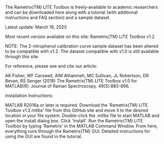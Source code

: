 The Rametrix(TM) LITE Toolbox is freely-available to academic researchers and can be downloaded here along with a tutorial (with additional instructions and FAQ section) and a sample dataset. 

Latest update: March 19, 2020

Most recent version available on this site: Rametrix(TM) LITE Toolbox v1.2

NOTE: The 2-nitrophenol calibration curve sample dataset has been altered to be compatible with v1.2. The dataset compatible with v1.0 is still available through this site.

For reference, please see and cite our article:

AK Fisher, WF Carswell, AIM Athamneh, MC Sullivan, JL Robertson, DR Bevan, RS Senger (2018) The Rametrix(TM) LITE Toolbox v1.0 for MATLAB(R). Journal of Raman Spectroscopy. 49(5):885-896.

Installation Instructions:

MATLAB R2016a or later is required. Download the 'Rametrix(TM) LITE Toolbox v1.2.mtlbx' file from this GitHub site and move it to the desired location in your file system. Double-click the .mtlbx file to start MATLAB and open the install dialog box. Click 'Install'. Run the Rametrix(TM) LITE Toolbox by typing 'Rametrix' in the MATLAB Command Window. From here, everything runs through the Rametrix(TM) GUI. Detailed instructions for using the GUI are found in the tutorial.
